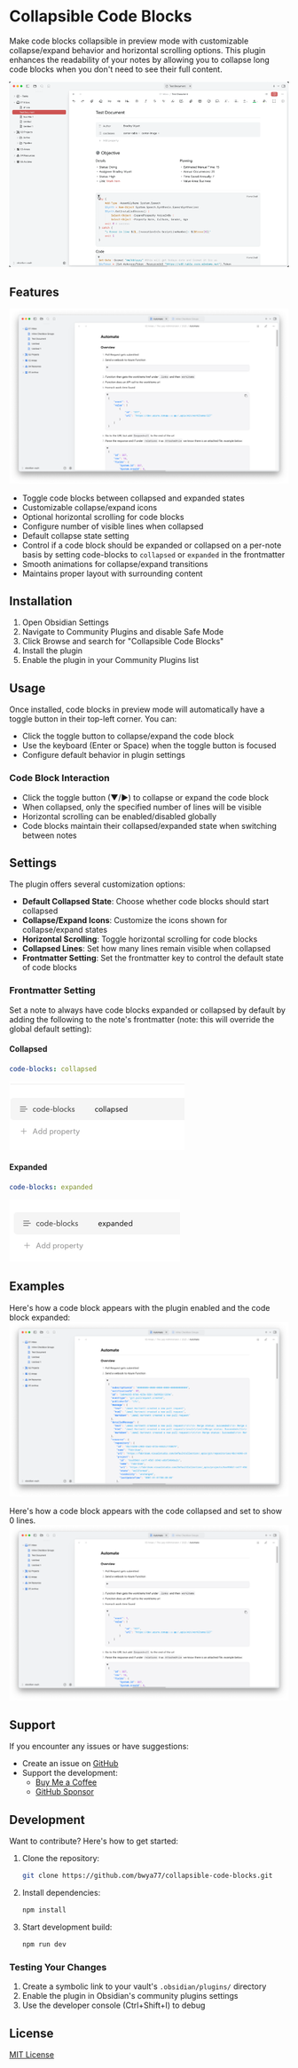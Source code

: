 # Collapsible Code Blocks

Make code blocks collapsible in preview mode with customizable collapse/expand behavior and horizontal scrolling options. This plugin enhances the readability of your notes by allowing you to collapse long code blocks when you don't need to see their full content.

![Demo](/images/demo.gif) 


## Features

![Code Collapsed](/images/code_collapsed.png) 

- Toggle code blocks between collapsed and expanded states
- Customizable collapse/expand icons
- Optional horizontal scrolling for code blocks
- Configure number of visible lines when collapsed
- Default collapse state setting
- Control if a code block should be expanded or collapsed on a per-note basis by setting code-blocks to `collapsed` or `expanded` in the frontmatter
- Smooth animations for collapse/expand transitions
- Maintains proper layout with surrounding content

## Installation

1. Open Obsidian Settings
2. Navigate to Community Plugins and disable Safe Mode
3. Click Browse and search for "Collapsible Code Blocks"
4. Install the plugin
5. Enable the plugin in your Community Plugins list

## Usage

Once installed, code blocks in preview mode will automatically have a toggle button in their top-left corner. You can:

- Click the toggle button to collapse/expand the code block
- Use the keyboard (Enter or Space) when the toggle button is focused
- Configure default behavior in plugin settings

### Code Block Interaction

- Click the toggle button (▼/▶) to collapse or expand the code block
- When collapsed, only the specified number of lines will be visible
- Horizontal scrolling can be enabled/disabled globally
- Code blocks maintain their collapsed/expanded state when switching between notes

## Settings

The plugin offers several customization options:

- **Default Collapsed State**: Choose whether code blocks should start collapsed
- **Collapse/Expand Icons**: Customize the icons shown for collapse/expand states
- **Horizontal Scrolling**: Toggle horizontal scrolling for code blocks
- **Collapsed Lines**: Set how many lines remain visible when collapsed
- **Frontmatter Setting**: Set the frontmatter key to control the default state of code blocks

### Frontmatter Setting
Set a note to always have code blocks expanded or collapsed by default by adding the following to the note's frontmatter (note: this will override the global default setting):

#### Collapsed
```yaml
code-blocks: collapsed
```
![Code Collapsed](/images/code_collapsed_frontmatter.png) 

#### Expanded

```yaml
code-blocks: expanded
```
![Code Expanded](/images/code_expanded_frontmatter.png)

## Examples

Here's how a code block appears with the plugin enabled and the code block expanded:
![Code Expanded](/images/code_expanded.png) 


Here's how a code block appears with the code collapsed and set to show 0 lines.
![Code Collapsed](/images/code_collapsed.png) 

## Support

If you encounter any issues or have suggestions:

- Create an issue on [GitHub](https://github.com/bwya77/collapsible-code-blocks/issues)
- Support the development:
  - [Buy Me a Coffee](https://buymeacoffee.com/bwya77)
  - [GitHub Sponsor](https://github.com/sponsors/bwya77)

## Development

Want to contribute? Here's how to get started:

1. Clone the repository:
   ```bash
   git clone https://github.com/bwya77/collapsible-code-blocks.git
   ```

2. Install dependencies:
   ```bash
   npm install
   ```

3. Start development build:
   ```bash
   npm run dev
   ```

### Testing Your Changes

1. Create a symbolic link to your vault's `.obsidian/plugins/` directory
2. Enable the plugin in Obsidian's community plugins settings
3. Use the developer console (Ctrl+Shift+I) to debug

## License

[MIT License](https://github.com/bwya77/collapsible-code-blocks?tab=MIT-1-ov-file)
